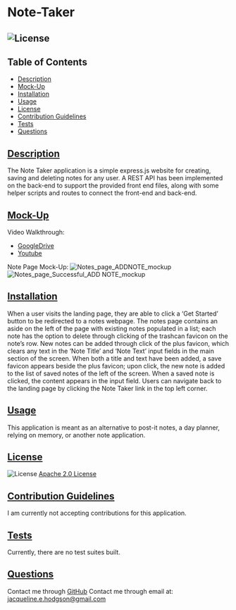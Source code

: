 
# Note-Taker
## ![License](https://img.shields.io/badge/License-Apache_2.0-blue.svg) 

## Table of Contents
- [Description](#description)
- [Mock-Up](#mock-up)
- [Installation](#installation)
- [Usage](#usage)
- [License](#license)
- [Contribution Guidelines](#contribution-guidelines)
- [Tests](#tests)
- [Questions](#questions)

## [Description](#table-of-contents)
The Note Taker application is a simple express.js website for creating, saving and deleting notes for any user. A REST API has been implemented on the back-end to support the provided front end files, along with some helper scripts and routes to connect the front-end and back-end.

## [Mock-Up](#table-of-contents)
Video Walkthrough:
- [GoogleDrive](https://drive.google.com/file/d/14paegzESSi2fMXuP_O2ZefPQuW2zLPwF/view)
- [Youtube](https://youtu.be/cIwGv8ImxuQ)

Note Page Mock-Up:
![Notes_page_ADDNOTE_mockup](https://user-images.githubusercontent.com/97176042/158379746-7c6b0ea3-b4eb-44ac-9f8c-1061793e9334.png)
![Notes_page_Successful_ADD NOTE_mockup](https://user-images.githubusercontent.com/97176042/158379776-c7ade777-668e-498a-84f9-2e6e1babb7c8.png)

## [Installation](#table-of-contents)
When a user visits the landing page, they are able to click a ‘Get Started’ button to be redirected to a notes webpage. The notes page contains an aside on the left of the page with existing notes populated in a list; each note has the option to delete through clicking of the trashcan favicon on the note’s row. New notes can be added through click of the plus favicon, which clears any text in the ‘Note Title’ and ‘Note Text’ input fields in the main section of the screen. When both a title and text have been added, a save favicon appears beside the plus favicon; upon click, the new note is added to the list of saved notes of the left of the screen. When a saved note is clicked, the content appears in the input field. Users can navigate back to the landing page by clicking the Note Taker link in the top left corner.

## [Usage](#table-of-contents)
This application is meant as an alternative to post-it notes, a day planner, relying on memory, or another note application.

## [License](#table-of-contents)
![License](https://img.shields.io/badge/License-Apache_2.0-blue.svg)
[Apache 2.0 License](https://www.apache.org/licenses/LICENSE-2.0)

## [Contribution Guidelines](#table-of-contents)
I am currently not accepting contributions for this application.

## [Tests](#table-of-contents)
Currently, there are no test suites built.

## [Questions](#table-of-contents)
Contact me through [GitHub](https://github.com/jacih)
Contact me through email at: [jacqueline.e.hodgson@gmail.com](mailto:jacqueline.e.hodgson@gmail.com)
